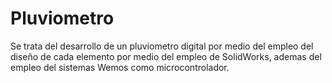 # Pluviometro
Se trata del desarrollo de un pluviometro digital por medio del empleo del diseño de cada elemento por medio del empleo de SolidWorks, ademas del empleo del sistemas Wemos como microcontrolador.
